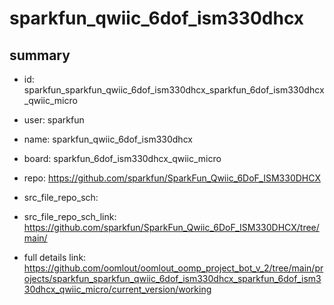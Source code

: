 # sparkfun_qwiic_6dof_ism330dhcx
 
## summary 
* id: sparkfun_sparkfun_qwiic_6dof_ism330dhcx_sparkfun_6dof_ism330dhcx_qwiic_micro
* user: sparkfun
* name: sparkfun_qwiic_6dof_ism330dhcx
* board: sparkfun_6dof_ism330dhcx_qwiic_micro
* repo: https://github.com/sparkfun/SparkFun_Qwiic_6DoF_ISM330DHCX



* src_file_repo_sch: 
* src_file_repo_sch_link: https://github.com/sparkfun/SparkFun_Qwiic_6DoF_ISM330DHCX/tree/main/
* full details link: https://github.com/oomlout/oomlout_oomp_project_bot_v_2/tree/main/projects/sparkfun_sparkfun_qwiic_6dof_ism330dhcx_sparkfun_6dof_ism330dhcx_qwiic_micro/current_version/working  







